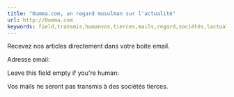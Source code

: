 ```yaml
---
title: "Oumma.com, un regard musulman sur l'actualité"
url: http://Oumma.com
keywords: field,transmis,humanvos,tierces,mails,regard,sociétés,lactualité,recevez,youre,emailleave,oummacom,emailadresse,musulman
---
```

Recevez nos articles directement dans votre boite email.

Adresse email:

Leave this field empty if you\'re human:

Vos mails ne seront pas transmis à des sociétés tierces.
